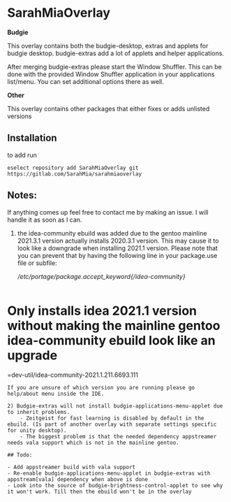 # SarahMiaOverlay

**Budgie**

This overlay contains both the budgie-desktop, extras and applets for budgie desktop.
budgie-extras add a lot of applets and helper applications.

After merging budgie-extras please start the Window Shuffler. This can be done with the provided Window Shuffler application in your applications list/menu. You can set additional options there as well.

**Other**

This overlay contains other packages that either fixes or adds unlisted versions

## Installation

to add run

`eselect repository add SarahMiaOverlay git https://gitlab.com/SarahMia/sarahmiaoverlay`

## Notes:

If anything comes up feel free to contact me by making an issue. I will handle it as soon as I can.

1) the idea-community ebuild was added due to the gentoo mainline 2021.3.1 version actually installs 2020.3.1 version. This may cause it to look like a downgrade when installing 2021.1 version. Please note that you can prevent that by having the following line in your package.use file or subfile:

    */etc/portage/package.accept_keyword{/idea-community}*

    ```
# Only installs idea 2021.1 version without making the mainline gentoo idea-community ebuild look like an upgrade
=dev-util/idea-community-2021.1.211.6693.111
```
If you are unsure of which version you are running please go help/about menu inside the IDE.

2) Budgie-extras will not install budgie-applications-menu-applet due to inherit problems. 
    - Zeitgeist for fast learning is disabled by default in the ebuild. (Is part of another overlay with separate settings specific for unity desktop). 
    - The biggest problem is that the needed dependency appstreamer needs vala support which is not in the mainline gentoo.

## Todo:

- Add appstreamer build with vala support
- Re-enable budgie-applications-menu-applet in budgie-extras with appstream[vala] dependency when above is done
- Look into the source of budgie-brightness-control-applet to see why it won't work. Till then the ebuild won't be in the overlay